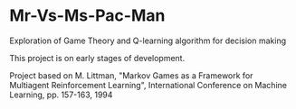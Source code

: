# Mr-Vs-Ms-Pac-Man
Exploration of Game Theory and Q-learning algorithm for decision making

This project is on early stages of development.

Project based on 
M. Littman, "Markov Games as a Framework for Multiagent Reinforcement Learning", International Conference on Machine Learning, pp. 157-163, 1994
